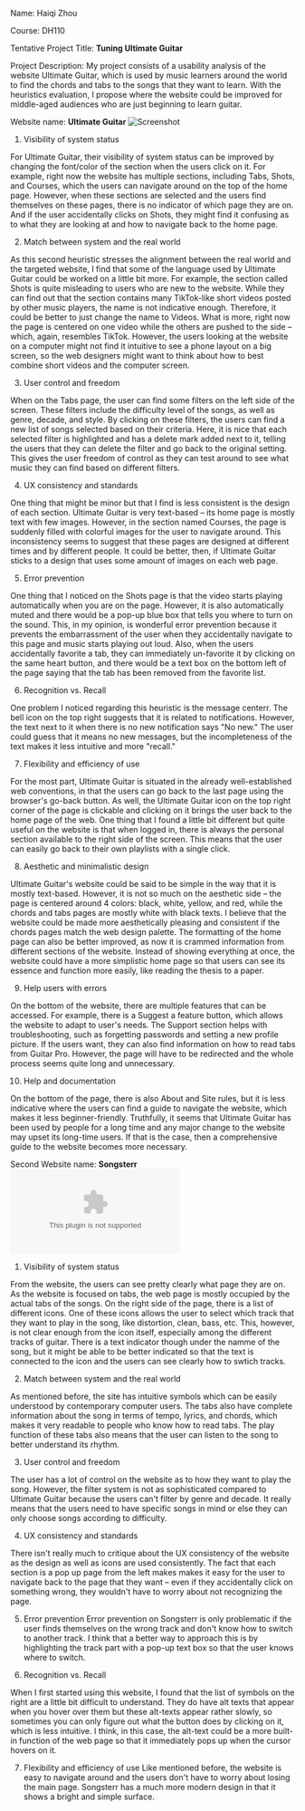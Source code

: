 Name: Haiqi Zhou

Course: DH110

Tentative Project Title: __Tuning Ultimate Guitar__

Project Description: My project consists of a usability analysis of the website Ultimate Guitar, which is used by music learners around the world to find the chords and tabs to the songs that they want to learn. With the heuristics evaluation, I propose where the website could be improved for middle-aged audiences who are just beginning to learn guitar. 

Website name: __Ultimate Guitar__
![Screenshot](https://www.ultimate-guitar.com/static/article/draft/75319_TURaiZqbTCjnj5AP_37917.jpg)

1. Visibility of system status

For Ultimate Guitar, their visibility of system status can be improved by changing the font/color of the section when the users click on it. For example, right now the website has multiple sections, including Tabs, Shots, and Courses, which the users can navigate around on the top of the home page. However, when these sections are selected and the users find themselves on these pages, there is no indicator of which page they are on. And if the user accidentally clicks on Shots, they might find it confusing as to what they are looking at and how to navigate back to the home page.

2. Match between system and the real world

As this second heuristic stresses the alignment between the real world and the targeted website, I find that some of the language used by Ultimate Guitar could be worked on a little bit more. For example, the section called Shots is quite misleading to users who are new to the website. While they can find out that the section contains many TikTok-like short videos posted by other music players, the name is not indicative enough. Therefore, it could be better to just change the name to Videos. What is more, right now the page is centered on one video while the others are pushed to the side – which, again, resembles TikTok. However, the users looking at the website on a computer might not find it intuitive to see a phone layout on a big screen, so the web designers might want to think about how to best combine short videos and the computer screen. 

3. User control and freedom

When on the Tabs page, the user can find some filters on the left side of the screen. These filters include the difficulty level of the songs, as well as genre, decade, and style. By clicking on these filters, the users can find a new list of songs selected based on their criteria. Here, it is nice that each selected filter is highlighted and has a delete mark added next to it, telling the users that they can delete the filter and go back to the original setting. This gives the user freedom of control as they can test around to see what music they can find based on different filters.

4. UX consistency and standards

One thing that might be minor but that I find is less consistent is the design of each section. Ultimate Guitar is very text-based – its home page is mostly text with few images. However, in the section named Courses, the page is suddenly filled with colorful images for the user to navigate around. This inconsistency seems to suggest that these pages are designed at different times and by different people. It could be better, then, if Ultimate Guitar sticks to a design that uses some amount of images on each web page. 

5. Error prevention 

One thing that I noticed on the Shots page is that the video starts playing automatically when you are on the page. However, it is also automatically muted and there would be a pop-up blue box that tells you where to turn on the sound. This, in my opinion, is wonderful error prevention because it prevents the embarrassment of the user when they accidentally navigate to this page and music starts playing out loud. Also, when the users accidentally favorite a tab, they can immediately un-favorite it by clicking on the same heart button, and there would be a text box on the bottom left of the page saying that the tab has been removed from the favorite list. 

6. Recognition vs. Recall

One problem I noticed regarding this heuristic is the message centerr. The bell icon on the top right suggests that it is related to notifications. However, the text next to it when there is no new notification says "No new." The user could guess that it means no new messages, but the incompleteness of the text makes it less intuitive and more "recall."

7. Flexibility and efficiency of use

For the most part, Ultimate Guitar is situated in the already well-established web conventions, in that the users can go back to the last page using the browser's go-back button. As well, the Ultimate Guitar icon on the top right corner of the page is clickable and clicking on it brings the user back to the home page of the web. One thing that I found a little bit different but quite useful on the website is that when logged in, there is always the personal section available to the right side of the screen. This means that the user can easily go back to their own playlists with a single click. 

8. Aesthetic and minimalistic design

Ultimate Guitar's website could be said to be simple in the way that it is mostly text-based. However, it is not so much on the aesthetic side – the page is centered around 4 colors: black, white, yellow, and red, while the chords and tabs pages are mostly white with black texts. I believe that the website could be made more aesthetically pleasing and consistent if the chords pages match the web design palette. The formatting of the home page can also be better improved, as now it is crammed information from different sections of the website. Instead of showing everything at once, the website could have a more simplistic home page so that users can see its essence and function more easily, like reading the thesis to a paper.

9. Help users with errors

On the bottom of the website, there are multiple features that can be accessed. For example, there is a Suggest a feature button, which allows the website to adapt to user's needs. The Support section helps with troubleshooting, such as forgetting passwords and setting a new profile picture. If the users want, they can also find information on how to read tabs from Guitar Pro. However, the page will have to be redirected and the whole process seems quite long and unnecessary. 

10. Help and documentation

On the bottom of the page, there is also About and Site rules, but it is less indicative where the users can find a guide to navigate the website, which makes it less beginner-friendly. Truthfully, it seems that Ultimate Guitar has been used by people for a long time and any major change to the website may upset its long-time users. If that is the case, then a comprehensive guide to the website becomes more necessary. 

Second Website name: __Songsterr__
![Screenshot](https://image.thum.io/get/auth/3406-rmthumb/width/800/crop/800/https://songsterr.com)

1. Visibility of system status

From the website, the users can see pretty clearly what page they are on. As the website is focused on tabs, the web page is mostly occupied by the actual tabs of the songs. On the right side of the page, there is a list of different icons. One of these icons allows the user to select which track that they want to play in the song, like distortion, clean, bass, etc. This, however, is not clear enough from the icon itself, especially among the different tracks of guitar. There is a text indicator though under the namme of the song, but it might be able to be better indicated so that the text is connected to the icon and the users can see clearly how to swtich tracks.


2. Match between system and the real world

As mentioned before, the site has intuitive symbols which can be easily understood by contemporary computer users. The tabs also have complete information about the song in terms of tempo, lyrics, and chords, which makes it very readable to people who know how to read tabs. The play function of these tabs also means that the user can listen to the song to better understand its rhythm. 

3. User control and freedom

The user has a lot of control on the website as to how they want to play the song. However, the filter system is not as sophisticated compared to Ultimate Guitar because the users can't filter by genre and decade. It really means that the users need to have specific songs in mind or else they can only choose songs according to difficulty. 

4. UX consistency and standards

There isn't really much to critique about the UX consistency of the website as the design as well as icons are used consistently. The fact that each section is a pop up page from the left makes makes it easy for the user to navigate back to the page that they want – even if they accidentally click on something wrong, they wouldn't have to worry about not recognizing the page.

5. Error prevention 
Error prevention on Songsterr is only problematic if the user finds themselves on the wrong track and don't know how to switch to another track. I think that a better way to approach this is by highlighting the track part with a pop-up text box so that the user knows where to switch. 

6.  Recognition vs. Recall

When I first started using this website, I found that the list of symbols on the right are a little bit difficult to understand. They do have alt texts that appear when you hover over them but these alt-texts appear rather slowly, so sometimes you can only figure out what the button does by clicking on it, which is less intuitive. I think, in this case, the alt-text could be a more built-in function of the web page so that it immediately pops up when the cursor hovers on it.

7.  Flexibility and efficiency of use
Like mentioned before, the website is easy to navigate around and the users don't have to worry about losing the main page. 
Songsterr has a much more modern design in that it shows a bright and simple surface. 
